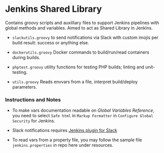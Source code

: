 # Jenkins Shared Library

Contains groovy scripts and auxilliary files to support Jenkins pipelines with global methods and variables. Aimed to act as Shared Library in Jenkins.

* `slackutils.groovy` to send notifications via Slack with custom imojis per build result: success or anything else.
  
* `dockerutils.groovy` Docker commands to build/run/read containers during builds.
  
* `phptest.groovy` utility functions for testing PHP builds; linting and unit-testing.
  
* `utils.groovy` Reads envvars from a file, interpret build/deploy parameters.

### Instructions and Notes

* To make vars documentation readable on _Global Variables Reference_, you need to select `Safe html` in `Markup Formatter` in `Configure Global Security` for Jenkins.
  
* Slack notifications requires [Jenkins plugin for Slack](https://plugins.jenkins.io/slack)

* To read vars from a property file, you may follow the sample file `jenkins.properties` in repo here under resources.
  